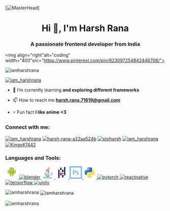 [![MasterHead](https://user-images.githubusercontent.com/86270481/214122618-1bf43327-cdef-456e-81fe-fc71a9070c07.gif)]
<h1 align="center">Hi 👋, I'm Harsh Rana</h1>
<h3 align="center">A passionate frontend developer from India</h3>

<img align="right"alt="coding" width="400"src="https://www.pinterest.com/pin/923097254842446708/">

<p align="left"> <img src="https://komarev.com/ghpvc/?username=iamharshrana&label=Profile%20views&color=0e75b6&style=flat" alt="iamharshrana" /> </p>

<p align="left"> <a href="https://twitter.com/iam_harshrana" target="blank"><img src="https://img.shields.io/twitter/follow/iam_harshrana?logo=twitter&style=for-the-badge" alt="iam_harshrana" /></a> </p>

- 🌱 I’m currently learning **and exploring different frameworks**

- 📫 How to reach me **harsh.rana.71619@gmail.com**

- ⚡ Fun fact **I like anime <3**

<h3 align="left">Connect with me:</h3>
<p align="left">
<a href="https://twitter.com/iam_harshrana" target="blank"><img align="center" src="https://raw.githubusercontent.com/rahuldkjain/github-profile-readme-generator/master/src/images/icons/Social/twitter.svg" alt="iam_harshrana" height="30" width="40" /></a>
<a href="https://linkedin.com/in/harsh-rana-a22aa524b" target="blank"><img align="center" src="https://raw.githubusercontent.com/rahuldkjain/github-profile-readme-generator/master/src/images/icons/Social/linked-in-alt.svg" alt="harsh-rana-a22aa524b" height="30" width="40" /></a>
<a href="https://instagram.com/sisiharsh" target="blank"><img align="center" src="https://raw.githubusercontent.com/rahuldkjain/github-profile-readme-generator/master/src/images/icons/Social/instagram.svg" alt="sisiharsh" height="30" width="40" /></a>
<a href="https://www.leetcode.com/iam_harshrana" target="blank"><img align="center" src="https://raw.githubusercontent.com/rahuldkjain/github-profile-readme-generator/master/src/images/icons/Social/leet-code.svg" alt="iam_harshrana" height="30" width="40" /></a>
<a href="https://discord.gg/Kings#7442" target="blank"><img align="center" src="https://raw.githubusercontent.com/rahuldkjain/github-profile-readme-generator/master/src/images/icons/Social/discord.svg" alt="Kings#7442" height="30" width="40" /></a>
</p>

<h3 align="left">Languages and Tools:</h3>
<p align="left"> <a href="https://developer.android.com" target="_blank" rel="noreferrer"> <img src="https://raw.githubusercontent.com/devicons/devicon/master/icons/android/android-original-wordmark.svg" alt="android" width="40" height="40"/> </a> <a href="https://www.blender.org/" target="_blank" rel="noreferrer"> <img src="https://download.blender.org/branding/community/blender_community_badge_white.svg" alt="blender" width="40" height="40"/> </a> <a href="https://www.java.com" target="_blank" rel="noreferrer"> <img src="https://raw.githubusercontent.com/devicons/devicon/master/icons/java/java-original.svg" alt="java" width="40" height="40"/> </a> <a href="https://pandas.pydata.org/" target="_blank" rel="noreferrer"> <img src="https://raw.githubusercontent.com/devicons/devicon/2ae2a900d2f041da66e950e4d48052658d850630/icons/pandas/pandas-original.svg" alt="pandas" width="40" height="40"/> </a> <a href="https://www.photoshop.com/en" target="_blank" rel="noreferrer"> <img src="https://raw.githubusercontent.com/devicons/devicon/master/icons/photoshop/photoshop-line.svg" alt="photoshop" width="40" height="40"/> </a> <a href="https://www.python.org" target="_blank" rel="noreferrer"> <img src="https://raw.githubusercontent.com/devicons/devicon/master/icons/python/python-original.svg" alt="python" width="40" height="40"/> </a> <a href="https://pytorch.org/" target="_blank" rel="noreferrer"> <img src="https://www.vectorlogo.zone/logos/pytorch/pytorch-icon.svg" alt="pytorch" width="40" height="40"/> </a> <a href="https://reactnative.dev/" target="_blank" rel="noreferrer"> <img src="https://reactnative.dev/img/header_logo.svg" alt="reactnative" width="40" height="40"/> </a> <a href="https://www.tensorflow.org" target="_blank" rel="noreferrer"> <img src="https://www.vectorlogo.zone/logos/tensorflow/tensorflow-icon.svg" alt="tensorflow" width="40" height="40"/> </a> <a href="https://unity.com/" target="_blank" rel="noreferrer"> <img src="https://www.vectorlogo.zone/logos/unity3d/unity3d-icon.svg" alt="unity" width="40" height="40"/> </a> </p>

<p><img align="left" src="https://github-readme-stats.vercel.app/api/top-langs?username=iamharshrana&show_icons=true&locale=en&layout=compact" alt="iamharshrana" /></p>

<p>&nbsp;<img align="center" src="https://github-readme-stats.vercel.app/api?username=iamharshrana&show_icons=true&locale=en" alt="iamharshrana" /></p>

<p><img align="center" src="https://github-readme-streak-stats.herokuapp.com/?user=iamharshrana&" alt="iamharshrana" /></p>
